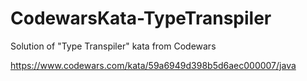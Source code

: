 # CodewarsKata-TypeTranspiler
Solution of "Type Transpiler" kata from Codewars

https://www.codewars.com/kata/59a6949d398b5d6aec000007/java
